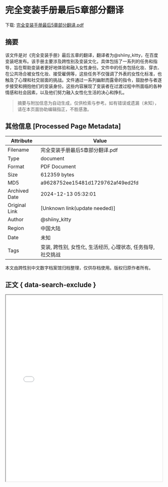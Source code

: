 # 完全变装手册最后5章部分翻译

<!-- tcd_download_link -->
下载: <a href="../完全变装手册最后5章部分翻译.pdf" download>完全变装手册最后5章部分翻译.pdf</a>
<!-- tcd_download_link_end -->

## 摘要

<!-- tcd_abstract -->
该文件是对《完全变装手册》最后五章的翻译，翻译者为@shiiny_kitty，在百度变装吧发布。该手册主要涉及跨性别及变装文化，具体包括了一系列的任务和指导，旨在帮助变装者更好地体验和融入女性身份。文件中的任务包括化妆、穿衣、在公共场合被女性化妆、接受雇佣等，这些任务不仅强调了外表的女性化标准，也触及了心理和社交层面的挑战。文件通过一系列幽默而露骨的指令，鼓励参与者逐步接受和拥抱他们的变装身份。这些内容展现了变装者在过渡过程中所面临的各种情感和社会因素，以及他们努力融入女性化生活的决心和挣扎。

<!-- tcd_abstract_end -->

> 摘要与附加信息为自动生成，仅供检索与参考。如有错误或遗漏（未知），请在本页面协助编辑指正，不胜感激。

## 其他信息 [Processed Page Metadata]

| Attribute       | Value                                  |
|-----------------|----------------------------------------|
| Filename        | 完全变装手册最后5章部分翻译.pdf                             |
| Type            | document                                 |
| Format          | PDF Document                               |
| Size            | 612359 bytes                           |
| MD5             | a9628752ee15481d1729762af49ed2fd                                  |
| Archived Date   | 2024-12-13 05:32:01                             |
| Original Link   | [Unknown link(update needed)]                         |
| Author          | @shiiny_kitty                               |
| Region          | 中国大陆                               |
| Date            | 未知                                 |
| Tags            | 变装, 跨性别, 女性化, 生活经历, 心理状态, 任务指导, 社交挑战                                 |

本文由跨性别中文数字档案馆归档整理，仅供存档使用。版权归原作者所有。


## 正文 { data-search-exclude }

<!-- tcd_main_text -->
<iframe src="../完全变装手册最后5章部分翻译.pdf" width="100%" height="600px">
    <p>无法显示PDF，请下载查看。</p>
</iframe>
<!-- tcd_main_text_end -->

